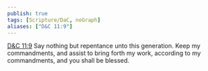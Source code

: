 ```yaml
---
publish: true
tags: [Scripture/DaC, noGraph]
aliases: ["D&C 11:9"]
---
```

[D&C 11:9](https://churchofjesuschrist.org/study/scriptures/dc-testament/dc/11?lang=eng&id=p9#p9) Say nothing but repentance unto this generation. Keep my commandments, and assist to bring forth my work, according to my commandments, and you shall be blessed.
